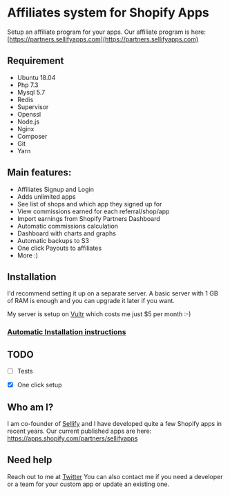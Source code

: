 # Affiliates system for Shopify Apps

Setup an affiliate program for your apps. Our affiliate program is here: [https://partners.sellifyapps.com](https://partners.sellifyapps.com)

## Requirement
- Ubuntu 18.04
- Php 7.3
- Mysql 5.7
- Redis
- Supervisor
- Openssl
- Node.js
- Nginx
- Composer
- Git
- Yarn

## Main features:

- Affiliates Signup and Login
- Adds unlimited apps
- See list of shops and which app they signed up for
- View commissions earned for each referral/shop/app
- Import earnings from Shopify Partners Dashboard
- Automatic commissions calculation
- Dashboard with charts and graphs
- Automatic backups to S3
- One click Payouts to affiliates
- More :)


## Installation
I'd recommend setting it up on a separate server. A basic server with 1 GB of RAM is enough and you can upgrade it later if you want.  

My server is setup on [Vultr](https://www.vultr.com/?ref=7224448) which costs me just $5 per month :-)



### [Automatic Installation instructions](INSTALL.md)

## TODO
- [ ] Tests
- [x] One click setup


## Who am I?
I am co-founder of [Sellify](https://sellify.dev) and I have developed quite a few Shopify apps in recent years. Our current published apps are here: https://apps.shopify.com/partners/sellifyapps


## Need help
Reach out to me at [Twitter](https://www.twitter.com/nivesh_saharan)
You can also contact me if you need a developer or a team for your custom app or update an existing one.
